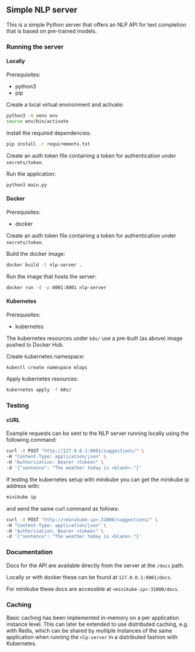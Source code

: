 
## Simple NLP server

This is a simple Python server that offers an NLP API for text completion that is based on pre-trained models.

### Running the server

#### Locally

Prerequisites:
- python3
- pip

Create a local virtual environment and activate:

```bash
python3 -m venv env
source env/bin/activate
```

Install the required dependencies:
```bash
pip install -r requirements.txt
```

Create an auth token file containing a token for authentication under `secrets/token`.

Run the application:
```bash
python3 main.py
```

#### Docker

Prerequisites:
- docker

Create an auth token file containing a token for authentication under `secrets/token`.

Build the docker image:
```bash
docker build -t nlp-server .
```

Run the image that hosts the server:
```bash
docker run -d -p 8001:8001 nlp-server
```

#### Kubernetes

Prerequisites:
- kubernetes

The kubernetes resources under `k8s/` use a pre-built (as above) image pushed to Docker Hub.

Create kubernetes namespace:
```bash
kubectl create namespace mlops
```

Apply kubernetes resources:
```bash
kubernetes apply -f k8s/
```

### Testing

#### cURL

Example requests can be sent to the NLP server running locally using the following command:
```bash
curl -X POST "http://127.0.0.1:8001/suggestions/" \
-H "Content-Type: application/json" \
-H "Authorization: Bearer <token>" \
-d '{"sentence": "The weather today is <blank>."}'
```

If testing the kubernetes setup with minikube you can get the minikube ip address with:
```bash
minikube ip
```

and send the same curl command as follows:
```bash
curl -X POST "http://<minikube-ip>:31000/suggestions/" \
-H "Content-Type: application/json" \
-H "Authorization: Bearer <token>" \
-d '{"sentence": "The weather today is <blank>."}'
```

### Documentation

Docs for the API are available directly from the server at the `/docs` path.

Locally or with docker these can be found at `127.0.0.1:8001/docs`.

For minikube these docs are accessible at `<minikube-ip>:31000/docs`.

### Caching

Basic caching has been implemented in-memory on a per application instance level. This can later
be extended to use distributed caching, e.g. with Redis, which can be shared by multiple instances
of the same application when running the `nlp-server` in a distributed fashion with Kubernetes.
